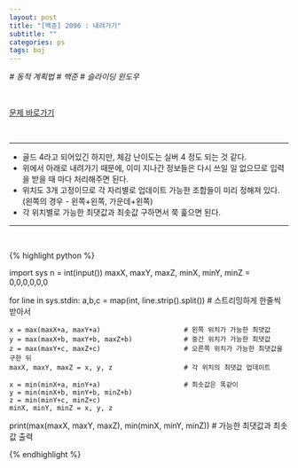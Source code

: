 ```yaml
---
layout: post
title: "[백준] 2096 : 내려가기"
subtitle: ""
categories: ps
tags: boj
---
```


*# 동적 계획법 # 백준 # 슬라이딩 윈도우*

<br>

[문제 바로가기](https://www.acmicpc.net/problem/2096)

<br>

---

- 골드 4라고 되어있긴 하지만, 체감 난이도는 실버 4 정도 되는 것 같다.
- 위에서 아래로 내려가기 때문에, 이미 지나간 정보들은 다시 쓰일 일 없으므로 입력을 받을 때 마다 처리해주면 된다.
- 위치도 3개 고정이므로 각 자리별로 업데이트 가능한 조합들이 미리 정해져 있다. (왼쪽의 경우 - 왼쪽+왼쪽, 가운데+왼쪽)
- 각 위치별로 가능한 최댓값과 최솟값 구하면서 쭉 훑으면 된다.

---
<br>

{% highlight python %}

import sys
n = int(input())
maxX, maxY, maxZ, minX, minY, minZ = 0,0,0,0,0,0

for line in sys.stdin:
    a,b,c = map(int, line.strip().split())      # 스트리밍하게 한줄씩 받아서

    x = max(maxX+a, maxY+a)                     # 왼쪽 위치가 가능한 최댓값
    y = max(maxX+b, maxY+b, maxZ+b)             # 중간 위치가 가능한 최댓값
    z = max(maxY+c, maxZ+c)                     # 오른쪽 위치가 가능한 최댓값을 구한 뒤
    maxX, maxY, maxZ = x, y, z                  # 각 위치의 최댓값 업데이트

    x = min(minX+a, minY+a)                     # 최솟값은 똑같이
    y = min(minX+b, minY+b, minZ+b)
    z = min(minY+c, minZ+c)
    minX, minY, minZ = x, y, z

print(max(maxX, maxY, maxZ), min(minX, minY, minZ)) # 가능한 최댓값과 최솟값 출력

{% endhighlight %}

